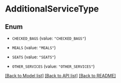 # AdditionalServiceType

## Enum


* `CHECKED_BAGS` (value: `"CHECKED_BAGS"`)

* `MEALS` (value: `"MEALS"`)

* `SEATS` (value: `"SEATS"`)

* `OTHER_SERVICES` (value: `"OTHER_SERVICES"`)


[[Back to Model list]](../README.md#documentation-for-models) [[Back to API list]](../README.md#documentation-for-api-endpoints) [[Back to README]](../README.md)


